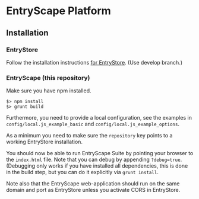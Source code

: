 # EntryScape Platform

## Installation

### EntryStore
Follow the installation instructions [for EntryStore](http://entrystore.org/#!InstallationEntryStore.md). (Use develop branch.)

### EntryScape (this repository)

Make sure you have npm installed.

    $> npm install
    $> grunt build

Furthermore, you need to provide a local configuration, see the examples in `config/local.js_example_basic` and `config/local.js_example_options`.

As a minimum you need to make sure the `repository` key points to a working EntryStore installation.

You should now be able to run EntryScape Suite by pointing your browser to the `index.html` file. Note that you can debug by appending `?debug=true`. (Debugging only works if you have installed all dependencies, this is done in the build step, but you can do it explicitly via `grunt install`.

Note also that the EntryScape web-application should run on the same domain and port as EntryStore unless you activate CORS in EntryStore.